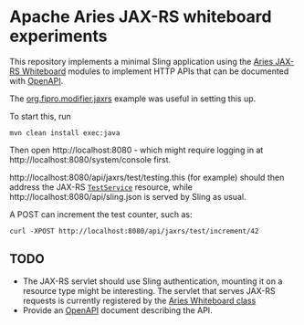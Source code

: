 # Apache Aries JAX-RS whiteboard experiments

This repository implements a minimal Sling application using the
[Aries JAX-RS Whiteboard](https://github.com/apache/aries-jax-rs-whiteboard)
modules to implement HTTP APIs that can be documented with [OpenAPI](https://www.openapis.org/).

The [org.fipro.modifier.jaxrs](https://github.com/fipro78/access_osgi_services/tree/master/org.fipro.modifier.jaxrs)
example was useful in setting this up.

To start this, run

    mvn clean install exec:java

Then open http://localhost:8080 - which might require logging in
at http://localhost:8080/system/console first.

http://localhost:8080/api/jaxrs/test/testing.this (for example) should
then address the JAX-RS [`TestService`](./src/main/java/org/apache/sling/jaxrs/TestService.java) resource, while
http://localhost:8080/api/sling.json is served by Sling as usual.

A POST can increment the test counter, such as:

    curl -XPOST http://localhost:8080/api/jaxrs/test/increment/42

## TODO

* The JAX-RS servlet should use Sling authentication, mounting it on
a resource type might be interesting. The servlet that serves JAX-RS requests is currently registered by the [Aries Whiteboard class](https://github.com/apache/aries-jax-rs-whiteboard/blob/f6a23cd19e567c959ac71893f4f6013715680299/jax-rs.whiteboard/src/main/java/org/apache/aries/jax/rs/whiteboard/internal/Whiteboard.java#L1303)
* Provide an [OpenAPI](https://www.openapis.org/) document describing the API.
